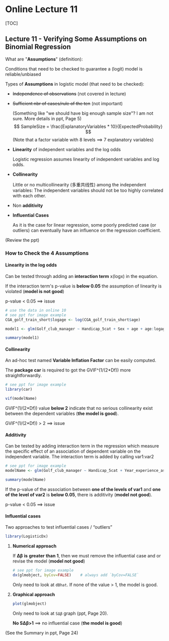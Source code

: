 # Online Lecture 11

[TOC]

## Lecture 11 - Verifying Some Assumptions on Binomial Regression

What are "**Assumptions**" (definition): 

Conditions that need to be checked to guarantee a (logit) model is reliable/unbiased



Types of **Assumptions** in logistic model (that need to be checked):

* ~~Independence of observations~~ (not covered in lecture)

* ~~Sufficient nbr of cases/rule of the ten~~ (not important)

  (Something like "we should have big enough sample size"? I am not sure. More details in ppt, Page 5)
  $$
  SampleSize = \frac{ExplanatoryVariables * 10}{ExpectedProbability} 
  $$
  (Note that a factor variable with 8 levels ==> 7 explanatory variables)

* **Linearity** of independent variables and the log odds

  Logistic regression assumes linearity of independent variables and log odds. 

* **Collinearity** 

  Little or no multicollinearity (多重共线性) among the independent variables:
  The independent variables should not be too highly correlated with each other.

* Non **additivity** 

* **Influential Cases** 

  As it is the case for linear regression, some poorly predicted case (or outliers) can eventually have an influence on the regression coefficient.

(Review the ppt)



### How to Check the 4 Assumptions

#### Linearity in the log odds

Can be tested through adding an **interaction term** x(logx) in the equation.

If the interaction term's p-value is **below 0.05** the assumption of linearity is violated (**model is not good**)

p-value < 0.05 ==> issue

```R
# use the data in online 10
# see ppt for image example
CGA_golf_train_short$logage <- log(CGA_golf_train_short$age)

model1 <- glm(Golf_club_manager ~ Handicap_5cat + Sex + age + age:logage , family = "binomial",data=CGA_golf_train_short)

summary(model1)
```



#### Collinearity

An ad-hoc test named **Variable Inflation Factor** can be easily computed.

The **package car** is required to got the GVIF^(1/(2*Df)) more straightforwardly.

```R
# see ppt for image example
library(car)

vif(modelName)
```

GVIF^(1/(2*Df)) value **below 2** indicate that no serious collinearity exist between the dependent variables (**the model is good**).

GVIF^(1/(2*Df)) > 2   ==>   issue



#### Additivity

Can be tested by adding interaction term in the regression which measure the specific effect of an association of dependent variable on the independent variable.
The interaction term is added by calling var1:var2

```R
# see ppt for image example
modelName <- glm(Golf_club_manager ~ Handicap_5cat + Year_experience_as_trainer + Handicap_5cat:Year_experience_as_trainer + Sex + diploma + Past_practice, data=CGA_golf_train_short, family="binomial")

summary(modelName)
```

If the p-value of the association between **one of the levels of var1** and **one of the level of var2** is **below 0.05**, there is additivity (**model not good**).

p-value < 0.05   ==>   issue



#### Influential cases

Two approaches to test influential cases / “outliers” 

```R
library(LogisticDx)
```

1. **Numerical approach**

   If **Δβ** **is** **greater** **than** **1**, then we must remove the influential case and or revise the model (**model not good**)

   ```R
   # see ppt for image example
   dx(glmobject, byCov=FALSE)    # always add `byCov=FALSE`
   ```

   Only need to look at `dBhat`. If none of the value > 1, the model is good.

2. **Graphical approach** 

   ```R
   plot(glmobject)
   ```

   Only need to look at `SΔβ` graph (ppt, Page 20). 

   **No SΔβ>1** ==> no influential case (**the model is good**)

(See the Summary in ppt, Page 24)